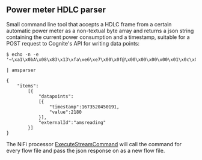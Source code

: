 ## Power meter HDLC parser

Small command line tool that accepts a HDLC frame from a certain automatic power meter as a non-textual byte array and returns a json string containing the current power consumption and a timestamp, suitable for a POST request to Cognite's API for writing data points:


```
$ echo -n -e '~\xa1\x0bA\x08\x83\x13\xfa\xe6\xe7\x00\x0f@\x00\x00\x00\x00\x01\x0c\x02\x02\t\x06\x01\x01\x00\x02\x81\xff\n\x0bAIDON_V0001\x02\x02\t\x06\x00\x00\x01\x00\xff\n\x107359992901964692\x02\x02\t\x06\x00\x00\x01\x07\xff\n\x046525\x02\x03\t\x06\x01\x00\x01\x07\x00\xff\x06\x00\x00\x08\x84\x02\x02\x0f\x00\x16\x1b\x02\x03\t\x06\x01\x00\x02\x07\x00\xff\x06\x00\x00\x00\x00\x02\x02\x0f\x00\x16\x1b\x02\x03\t\x06\x01\x00\x03\x07\x00\xff\x06\x00\x00\x00\x00\x02\x02\x0f\x00\x16\x1d\x02\x03\t\x06\x01\x00\x04\x07\x00\xff\x06\x00\x00\x01c\x02\x02\x0f\x00\x16\x1d\x02\x03\t\x06\x01\x00\x1f\x07\x00\xff\x10\x00B\x02\x02\x0f\xff\x16!\x02\x03\t\x06\x01\x00G\x07\x00\xff\x10\x000\x02\x02\x0f\xff\x16!\x02\x03\t\x06\x01\x00\x07\x00\xff\x12\t\x82\x02\x02\x0f\xff\x16#\x02\x03\t\x06\x01\x004\x07\x00\xff\x12\t\x83\x02\x02\x0f\xff\x16#\x02\x03\t\x06\x01\x00H\x07\x00\xff\x12\t\x80\x02\x02\x0f\xff\x16#\x01\xe9~' 

| amsparser

{
    "items":
        [{
            "datapoints":
            [{
                "timestamp":1673520450191,
                "value":2180
            }],
            "externalId":"amsreading"
        }]
}
```

The NiFi processor [ExecuteStreamCommand](https://nifi.apache.org/docs/nifi-docs/components/org.apache.nifi/nifi-standard-nar/1.19.0/org.apache.nifi.processors.standard.ExecuteStreamCommand/index.html) will call the command for every flow file and pass the json response on as a new flow file.
